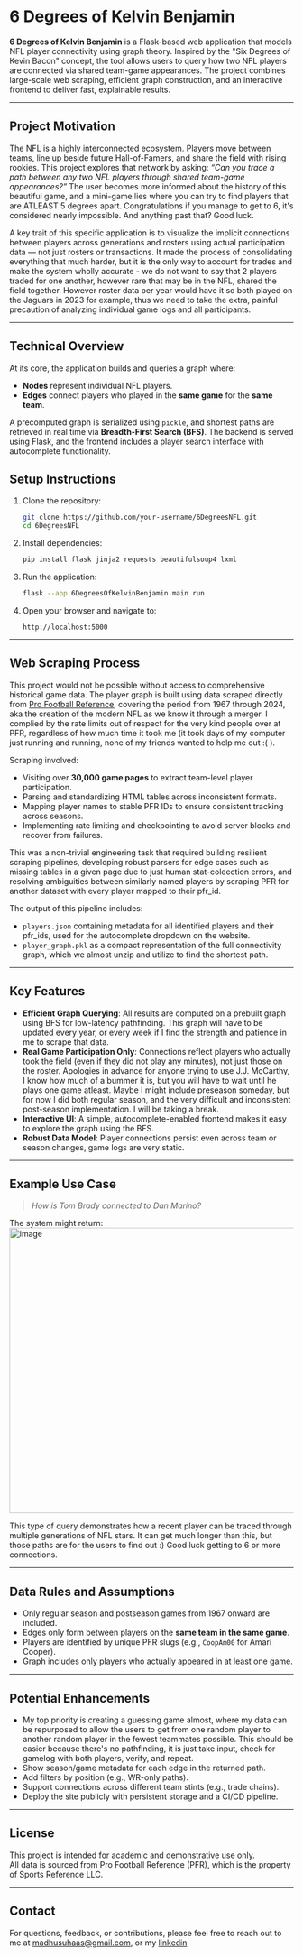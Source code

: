# 6 Degrees of Kelvin Benjamin

**6 Degrees of Kelvin Benjamin** is a Flask-based web application that models NFL player connectivity using graph theory. Inspired by the "Six Degrees of Kevin Bacon" concept, the tool allows users to query how two NFL players are connected via shared team-game appearances. The project combines large-scale web scraping, efficient graph construction, and an interactive frontend to deliver fast, explainable results.

---

## Project Motivation

The NFL is a highly interconnected ecosystem. Players move between teams, line up beside future Hall-of-Famers, and share the field with rising rookies. This project explores that network by asking: _“Can you trace a path between any two NFL players through shared team-game appearances?”_ The user becomes more informed about the history of this beautiful game, and a mini-game lies where you can try to find players that are ATLEAST 5 degrees apart. Congratulations if you manage to get to 6, it's considered nearly impossible. And anything past that? Good luck.

A key trait of this specific application is to visualize the implicit connections between players across generations and rosters using actual participation data — not just rosters or transactions. It made the process of consolidating everything that much harder, but it is the only way to account for trades and make the system wholly accurate - we do not want to say that 2 players traded for one another, however rare that may be in the NFL, shared the field together. However roster data per year would have it so both played on the Jaguars in 2023 for example, thus we need to take the extra, painful precaution of analyzing individual game logs and all participants.

---

## Technical Overview

At its core, the application builds and queries a graph where:

- **Nodes** represent individual NFL players.
- **Edges** connect players who played in the **same game** for the **same team**.

A precomputed graph is serialized using `pickle`, and shortest paths are retrieved in real time via **Breadth-First Search (BFS)**. The backend is served using Flask, and the frontend includes a player search interface with autocomplete functionality.


## Setup Instructions

1. Clone the repository:
   ```bash
   git clone https://github.com/your-username/6DegreesNFL.git
   cd 6DegreesNFL
   ```

2. Install dependencies:
   ```bash
   pip install flask jinja2 requests beautifulsoup4 lxml
   ```

3. Run the application:
   ```bash
   flask --app 6DegreesOfKelvinBenjamin.main run
   ```

4. Open your browser and navigate to:
   ```
   http://localhost:5000
   ```

---

## Web Scraping Process

This project would not be possible without access to comprehensive historical game data. The player graph is built using data scraped directly from [Pro Football Reference](https://www.pro-football-reference.com/), covering the period from 1967 through 2024, aka the creation of the modern NFL as we know it through a merger. I complied by the rate limits out of respect for the very kind people over at PFR, regardless of how much time it took me (it took days of my computer just running and running, none of my friends wanted to help me out :( ).

Scraping involved:

- Visiting over **30,000 game pages** to extract team-level player participation.
- Parsing and standardizing HTML tables across inconsistent formats.
- Mapping player names to stable PFR IDs to ensure consistent tracking across seasons.
- Implementing rate limiting and checkpointing to avoid server blocks and recover from failures.

This was a non-trivial engineering task that required building resilient scraping pipelines, developing robust parsers for edge cases such as missing tables in a given page due to just human stat-coleection errors, and resolving ambiguities between similarly named players by scraping PFR for another dataset with every player mapped to their pfr_id.

The output of this pipeline includes:
- `players.json` containing metadata for all identified players and their pfr_ids, used for the autocomplete dropdown on the website.
- `player_graph.pkl` as a compact representation of the full connectivity graph, which we almost unzip and utilize to find the shortest path.

---

## Key Features

- **Efficient Graph Querying**: All results are computed on a prebuilt graph using BFS for low-latency pathfinding. This graph will have to be updated every year, or every week if I find the strength and patience in me to scrape that data.
- **Real Game Participation Only**: Connections reflect players who actually took the field (even if they did not play any minutes), not just those on the roster. Apologies in advance for anyone trying to use J.J. McCarthy, I know how much of a bummer it is, but you will have to wait until he plays one game atleast. Maybe I might include preseason someday, but for now I did both regular season, and the very difficult and inconsistent post-season implementation. I will be taking a break.
- **Interactive UI**: A simple, autocomplete-enabled frontend makes it easy to explore the graph using the BFS.
- **Robust Data Model**: Player connections persist even across team or season changes, game logs are very static.

---

## Example Use Case

> _How is Tom Brady connected to Dan Marino?_

The system might return:
<img width="506" alt="image" src="https://github.com/user-attachments/assets/584dfa26-d22d-4a23-a71b-346b898ff3c7" />


This type of query demonstrates how a recent player can be traced through multiple generations of NFL stars. It can get much longer than this, but those paths are for the users to find out :) Good luck getting to 6 or more connections.

---

## Data Rules and Assumptions

- Only regular season and postseason games from 1967 onward are included.
- Edges only form between players on the **same team in the same game**.
- Players are identified by unique PFR slugs (e.g., `CoopAm00` for Amari Cooper).
- Graph includes only players who actually appeared in at least one game.

---

## Potential Enhancements

- My top priority is creating a guessing game almost, where my data can be repurposed to allow the users to get from one random player to another random player in the fewest teammates possible. This should be easier because there's no pathfinding, it is just take input, check for gamelog with both players, verify, and repeat.
- Show season/game metadata for each edge in the returned path.
- Add filters by position (e.g., WR-only paths).
- Support connections across different team stints (e.g., trade chains).
- Deploy the site publicly with persistent storage and a CI/CD pipeline.

---

## License

This project is intended for academic and demonstrative use only.  
All data is sourced from Pro Football Reference (PFR), which is the property of Sports Reference LLC.  

---

## Contact

For questions, feedback, or contributions, please feel free to reach out to me at madhusuhaas@gmail.com, or my [linkedin](https://www.pro-football-reference.com/)

